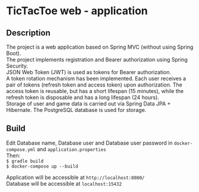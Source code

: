 # TicTacToe web - application

## Description

The project is a web application based on Spring MVC (without using Spring Boot).\
The project implements registration and Bearer authorization using Spring Security.\
JSON Web Token (JWT) is used as tokens for Bearer authorization.\
A token rotation mechanism has been implemented.
Each user receives a pair of tokens (refresh token and access token) upon authorization. The access token is reusable, but has a short lifespan (15 minutes), while the refresh token is disposable and has a long lifespan (24 hours).\
Storage of user and game data is carried out via Spring Data JPA + Hibernate.
The PostgreSQL database is used for storage.

## Build

Edit Database name, Database user and Database user password in ```docker-compose.yml``` and ```application.properties```\
Then:\
```$ gradle build```\
```$ docker-compose up --build```


Application will be accessible at ```http://localhost:8080/```\
Database will be accessible at ```localhost:15432```
